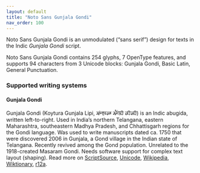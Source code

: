 ```yaml
---
layout: default
title: "Noto Sans Gunjala Gondi"
nav_order: 100
---
```

Noto Sans Gunjala Gondi is an unmodulated (“sans serif”) design for texts in the Indic _Gunjala Gondi_ script. 

Noto Sans Gunjala Gondi contains 254 glyphs, 7 OpenType features, and supports 94 characters from 3 Unicode blocks: Gunjala Gondi, Basic Latin, General Punctuation.


### Supported writing systems


#### Gunjala Gondi

Gunjala Gondi (Koytura Gunjala Lipi, <span class='autonym'>𑵶𑶍𑶕𑶀𑵵𑶊 𑵶𑶓𑶕𑶂𑶋 𑵵𑶋𑶅𑶋</span>) is an Indic abugida, written left-to-right. Used in India’s northern Telangana, eastern Maharashtra, southeastern Madhya Pradesh, and Chhattisgarh regions for the Gondi language. Was used to write manuscripts dated ca. 1750 that were discovered 2006 in Gunjala, a Gond village in the Indian state of Telangana. Recently revived among the Gond population. Unrelated to the 1918-created Masaram Gondi. Needs software support for complex text layout (shaping). Read more on [ScriptSource](https://scriptsource.org/scr/Gong), [Unicode](https://www.unicode.org/versions/Unicode13.0.0/ch13.pdf#G39306), [Wikipedia](https://en.wikipedia.org/wiki/ISO_15924:Gong), [Wiktionary](https://en.wiktionary.org/wiki/Category:Gunjala_Gondi_script), [r12a](https://r12a.github.io/scripts/links?iso=Gong).

